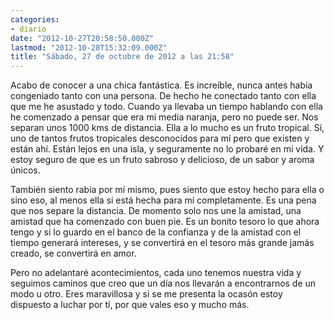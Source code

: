 ```yaml
---
categories:
- diario
date: "2012-10-27T20:58:50.000Z"
lastmod: "2012-10-28T15:32:09.000Z"
title: "Sábado, 27 de octubre de 2012 a las 21:58"
---
```


Acabo de conocer a una chica fantástica. Es increí­ble, nunca antes habí­a congeniado tanto con una persona. De hecho he conectado tanto con ella que me he asustado y todo. Cuando ya llevaba un tiempo hablando con ella he comenzado a pensar que era mi media naranja, pero no puede ser. Nos separan unos 1000 kms de distancia. Ella a lo mucho es un fruto tropical. Sí­, uno de tantos frutos tropicales desconocidos para mí­ pero que existen y están ahí­. Están lejos en una isla, y seguramente no lo probaré en mi vida. Y estoy seguro de que es un fruto sabroso y delicioso, de un sabor y aroma únicos. 


También siento rabia por mí­ mismo, pues siento que estoy hecho para ella o sino eso, al menos ella si está hecha para mí­ completamente. Es una pena que nos separe la distancia. De momento solo nos une la amistad, una amistad que ha comenzado con buen pie. Es un bonito tesoro lo que ahora tengo y si lo guardo en el banco de la confianza y de la amistad con el tiempo generará intereses, y se convertirá en el tesoro más grande jamás creado, se convertirá en amor. 

Pero no adelantaré acontecimientos, cada uno tenemos nuestra vida y seguimos caminos que creo que un dí­a nos llevarán a encontrarnos de un modo u otro. Eres maravillosa y si se me presenta la ocasón estoy dispuesto a luchar por tí­, por que vales eso y mucho más.